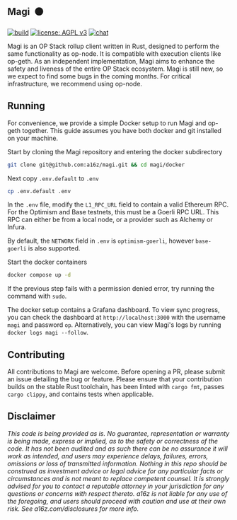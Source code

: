 ## Magi &nbsp;:orange_circle:

[![build](https://github.com/a16z/magi/actions/workflows/test.yml/badge.svg)](https://github.com/a16z/magi/actions/workflows/test.yml) [![license: AGPL v3](https://img.shields.io/badge/License-AGPL_v3-blue.svg)](https://opensource.org/license/agpl-v3/) [![chat](https://img.shields.io/badge/chat-telegram-blue)](https://t.me/+6zrIsnaLO0hjNmZh)

Magi is an OP Stack rollup client written in Rust, designed to perform the same functionality as op-node. It is compatible with execution clients like op-geth. As an independent implementation, Magi aims to enhance the safety and liveness of the entire OP Stack ecosystem. Magi is still new, so we expect to find some bugs in the coming months. For critical infrastructure, we recommend using op-node.

## Running

For convenience, we provide a simple Docker setup to run Magi and op-geth together. This guide assumes you have both docker and git installed on your machine.

Start by cloning the Magi repository and entering the docker subdirectory
```sh
git clone git@github.com:a16z/magi.git && cd magi/docker
```

Next copy `.env.default` to `.env`
```sh
cp .env.default .env
```

In the `.env` file, modify the `L1_RPC_URL` field to contain a valid Ethereum RPC. For the Optimism and Base testnets, this must be a Goerli RPC URL. This RPC can either be from a local node, or a provider such as Alchemy or Infura. 

By default, the `NETWORK` field in `.env` is `optimism-goerli`, however `base-goerli` is also supported.

Start the docker containers
```sh
docker compose up -d
```

If the previous step fails with a permission denied error, try running the command with `sudo`.

The docker setup contains a Grafana dashboard. To view sync progress, you can check the dashboard at `http://localhost:3000` with the username `magi` and password `op`. Alternatively, you can view Magi's logs by running `docker logs magi --follow`.

## Contributing

All contributions to Magi are welcome. Before opening a PR, please submit an issue detailing the bug or feature. Please ensure that your contribution builds on the stable Rust toolchain, has been linted with `cargo fmt`, passes `cargo clippy`, and contains tests when applicable.

## Disclaimer

_This code is being provided as is. No guarantee, representation or warranty is being made, express or implied, as to the safety or correctness of the code. It has not been audited and as such there can be no assurance it will work as intended, and users may experience delays, failures, errors, omissions or loss of transmitted information. Nothing in this repo should be construed as investment advice or legal advice for any particular facts or circumstances and is not meant to replace competent counsel. It is strongly advised for you to contact a reputable attorney in your jurisdiction for any questions or concerns with respect thereto. a16z is not liable for any use of the foregoing, and users should proceed with caution and use at their own risk. See a16z.com/disclosures for more info._
